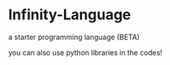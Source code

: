 # Infinity-Language
a starter programming language (BETA)

you can also use python libraries in the codes!
